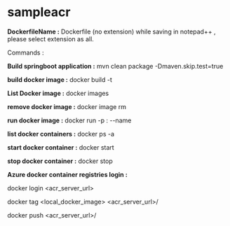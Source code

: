 # sampleacr

**DockerfileName :** Dockerfile (no extension)
while saving in notepad++ , please select extension as all.

Commands :

**Build springboot application :** mvn clean package -Dmaven.skip.test=true


**build docker image :** docker build -t <imageName> <dockerfilelocation>
  
  
**List Docker image :** docker images


**remove docker image :** docker image rm <imageid>
  
  
**run docker image :** docker run -p <port>:<port> <imageName> --name <containerName>
  
  
**list docker containers :** docker ps -a


**start docker container :** docker start <containerid>
  
  
**stop docker container :** docker stop <containerid>

**Azure docker container registries login :**

docker login <acr_server_url>

docker tag <local_docker_image> <acr_server_url>/<imageName>
  
docker push <acr_server_url>/<imageName>
